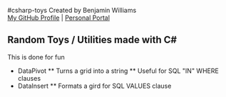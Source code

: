 #csharp-toys
Created by Benjamin Williams  
[My GitHub Profile](https://github.com/benjaminkwilliams) | [Personal Portal](http://about.me/benjamink.williams)
## Random Toys / Utilities made with C#  
This is done for fun
* DataPivot
** Turns a grid into a string
** Useful for SQL "IN" WHERE clauses
* DataInsert
** Formats a gird for SQL VALUES clause
